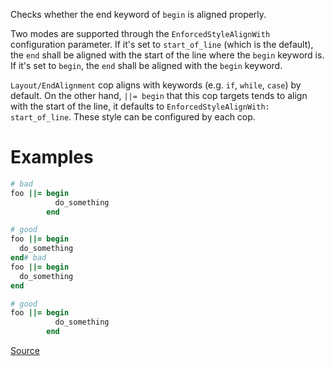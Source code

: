 
Checks whether the end keyword of `begin` is aligned properly.

Two modes are supported through the `EnforcedStyleAlignWith` configuration
parameter. If it's set to `start_of_line` (which is the default), the
`end` shall be aligned with the start of the line where the `begin`
keyword is. If it's set to `begin`, the `end` shall be aligned with the
`begin` keyword.

`Layout/EndAlignment` cop aligns with keywords (e.g. `if`, `while`, `case`)
by default. On the other hand, `||= begin` that this cop targets tends to
align with the start of the line, it defaults to `EnforcedStyleAlignWith: start_of_line`.
These style can be configured by each cop.

# Examples

```ruby
# bad
foo ||= begin
          do_something
        end

# good
foo ||= begin
  do_something
end# bad
foo ||= begin
  do_something
end

# good
foo ||= begin
          do_something
        end
```

[Source](http://www.rubydoc.info/gems/rubocop/RuboCop/Cop/Layout/BeginEndAlignment)